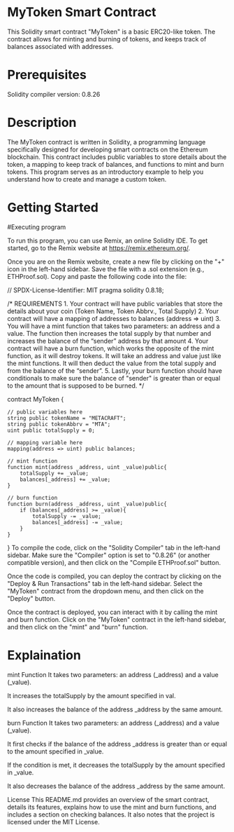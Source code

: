 # MyToken Smart Contract


This Solidity smart contract "MyToken" is a basic ERC20-like token. The contract allows for minting and burning of tokens, and keeps track of balances associated with addresses.

# Prerequisites

Solidity compiler version: 0.8.26


# Description


The MyToken contract is written in Solidity, a programming language specifically designed for developing smart contracts on the Ethereum blockchain. This contract includes public variables to store details about the token, a mapping to keep track of balances, and functions to mint and burn tokens. This program serves as an introductory example to help you understand how to create and manage a custom token.


# Getting Started

#Executing program

To run this program, you can use Remix, an online Solidity IDE. To get started, go to the Remix website at https://remix.ethereum.org/.

Once you are on the Remix website, create a new file by clicking on the "+" icon in the left-hand sidebar. Save the file with a .sol extension (e.g., ETHProof.sol). Copy and paste the following code into the file:

// SPDX-License-Identifier: MIT
pragma solidity 0.8.18;

/*
       REQUIREMENTS
    1. Your contract will have public variables that store the details about your coin (Token Name, Token Abbrv., Total Supply)
    2. Your contract will have a mapping of addresses to balances (address => uint)
    3. You will have a mint function that takes two parameters: an address and a value. 
       The function then increases the total supply by that number and increases the balance 
       of the “sender” address by that amount
    4. Your contract will have a burn function, which works the opposite of the mint function, as it will destroy tokens. 
       It will take an address and value just like the mint functions. It will then deduct the value from the total supply 
       and from the balance of the “sender”.
    5. Lastly, your burn function should have conditionals to make sure the balance of "sender" is greater than or equal 
       to the amount that is supposed to be burned.
*/

contract MyToken {

    // public variables here
    string public tokenName = "METACRAFT";
    string public tokenAbbrv = "MTA";
    uint public totalSupply = 0;

    // mapping variable here
    mapping(address => uint) public balances;

    // mint function
    function mint(address _address, uint _value)public{
        totalSupply += _value;
        balances[_address] += _value;
    }

    // burn function
    function burn(address _address, uint _value)public{
        if (balances[_address] >= _value){
            totalSupply -= _value;
            balances[_address] -= _value;
        }
    }

}
To compile the code, click on the "Solidity Compiler" tab in the left-hand sidebar. Make sure the "Compiler" option is set to "0.8.26" (or another compatible version), and then click on the "Compile ETHProof.sol" button.

Once the code is compiled, you can deploy the contract by clicking on the "Deploy & Run Transactions" tab in the left-hand sidebar. Select the "MyToken" contract from the dropdown menu, and then click on the "Deploy" button.

Once the contract is deployed, you can interact with it by calling the mint and burn function. Click on the "MyToken" contract in the left-hand sidebar, and then click on the "mint" and "burn" function.


# Explaination


mint Function
It takes two parameters: an address (_address) and a value (_value).

It increases the totalSupply by the amount specified in val.

It also increases the balance of the address _address by the same amount.

burn Function
It takes two parameters: an address (_address) and a value (_value).

It first checks if the balance of the address _address is greater than or equal to the amount specified in _value.

If the condition is met, it decreases the totalSupply by the amount specified in _value.

It also decreases the balance of the address _address by the same amount.

License
This README.md provides an overview of the smart contract, details its features, explains how to use the mint and burn functions, and includes a section on checking balances. It also notes that the project is licensed under the MIT License.
